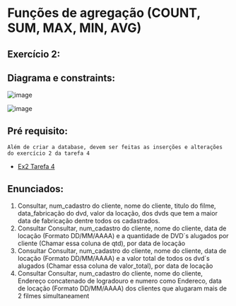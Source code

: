# Funções de agregação (COUNT, SUM, MAX, MIN, AVG)

## Exercício 2:

## Diagrama e constraints:

![image](https://github.com/user-attachments/assets/8c431509-8f1d-4a51-b48d-d91b7ac52a27)


![image](https://github.com/user-attachments/assets/ffa8db6c-3a5c-4d9f-8127-d8e61d6a7d0c)



## Pré requisito:
`Além de criar a database, devem ser feitas as inserções e alterações do exercício 2 da tarefa 4`
- [Ex2 Tarefa 4](https://github.com/thiagosilvaantenor/Banco_de_Dados_Exercicios/blob/main/tarefa_04/CRUD_Constraints_%20e_Selects_Simples/exercicio2.sql)


## Enunciados:
1) Consultar, num_cadastro do cliente, nome do cliente, titulo do filme, data_fabricação 
do dvd, valor da locação, dos dvds que tem a maior data de fabricação dentre todos os 
cadastrados.
2) Consultar Consultar, num_cadastro do cliente, nome do cliente, data de locação 
(Formato DD/MM/AAAA) e a quantidade de DVD´s alugados por cliente (Chamar essa 
coluna de qtd), por data de locação
3) Consultar Consultar, num_cadastro do cliente, nome do cliente, data de locação 
(Formato DD/MM/AAAA) e a valor total de todos os dvd´s alugados (Chamar essa 
coluna de valor_total), por data de locação
4) Consultar Consultar, num_cadastro do cliente, nome do cliente, Endereço 
concatenado de logradouro e numero como Endereco, data de locação (Formato 
DD/MM/AAAA) dos clientes que alugaram mais de 2 filmes simultaneament

